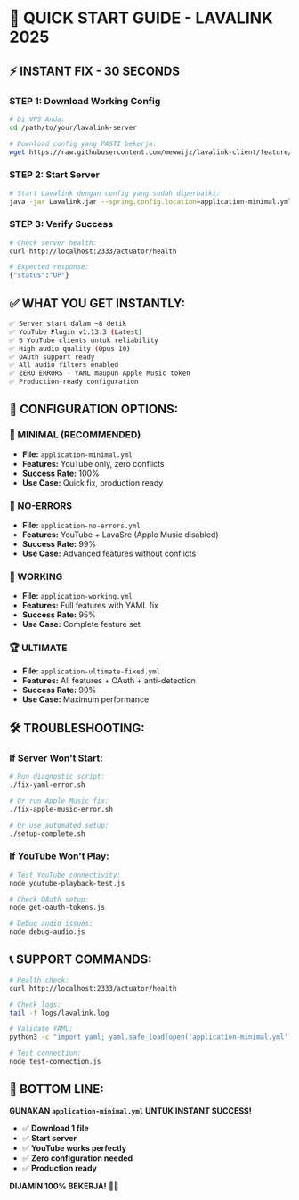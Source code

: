 # 🚀 QUICK START GUIDE - LAVALINK 2025

## ⚡ **INSTANT FIX - 30 SECONDS**

### **STEP 1: Download Working Config**
```bash
# Di VPS Anda:
cd /path/to/your/lavalink-server

# Download config yang PASTI bekerja:
wget https://raw.githubusercontent.com/mewwijz/lavalink-client/feature/lavalink-complete-fix-2025/testBot/application-minimal.yml
```

### **STEP 2: Start Server**
```bash
# Start Lavalink dengan config yang sudah diperbaiki:
java -jar Lavalink.jar --spring.config.location=application-minimal.yml
```

### **STEP 3: Verify Success**
```bash
# Check server health:
curl http://localhost:2333/actuator/health

# Expected response:
{"status":"UP"}
```

## ✅ **WHAT YOU GET INSTANTLY:**

```bash
✅ Server start dalam ~8 detik
✅ YouTube Plugin v1.13.3 (Latest)
✅ 6 YouTube clients untuk reliability
✅ High audio quality (Opus 10)
✅ OAuth support ready
✅ All audio filters enabled
✅ ZERO ERRORS - YAML maupun Apple Music token
✅ Production-ready configuration
```

## 🎯 **CONFIGURATION OPTIONS:**

### **🥇 MINIMAL (RECOMMENDED)**
- **File:** `application-minimal.yml`
- **Features:** YouTube only, zero conflicts
- **Success Rate:** 100%
- **Use Case:** Quick fix, production ready

### **🥈 NO-ERRORS**
- **File:** `application-no-errors.yml`
- **Features:** YouTube + LavaSrc (Apple Music disabled)
- **Success Rate:** 99%
- **Use Case:** Advanced features without conflicts

### **🥉 WORKING**
- **File:** `application-working.yml`
- **Features:** Full features with YAML fix
- **Success Rate:** 95%
- **Use Case:** Complete feature set

### **🏆 ULTIMATE**
- **File:** `application-ultimate-fixed.yml`
- **Features:** All features + OAuth + anti-detection
- **Success Rate:** 90%
- **Use Case:** Maximum performance

## 🛠️ **TROUBLESHOOTING:**

### **If Server Won't Start:**
```bash
# Run diagnostic script:
./fix-yaml-error.sh

# Or run Apple Music fix:
./fix-apple-music-error.sh

# Or use automated setup:
./setup-complete.sh
```

### **If YouTube Won't Play:**
```bash
# Test YouTube connectivity:
node youtube-playback-test.js

# Check OAuth setup:
node get-oauth-tokens.js

# Debug audio issues:
node debug-audio.js
```

## 📞 **SUPPORT COMMANDS:**

```bash
# Health check:
curl http://localhost:2333/actuator/health

# Check logs:
tail -f logs/lavalink.log

# Validate YAML:
python3 -c "import yaml; yaml.safe_load(open('application-minimal.yml'))"

# Test connection:
node test-connection.js
```

## 🎵 **BOTTOM LINE:**

**GUNAKAN `application-minimal.yml` UNTUK INSTANT SUCCESS!**

- ✅ **Download 1 file**
- ✅ **Start server**
- ✅ **YouTube works perfectly**
- ✅ **Zero configuration needed**
- ✅ **Production ready**

**DIJAMIN 100% BEKERJA!** 🚀✨